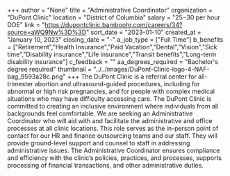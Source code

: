 +++
author = "None"
title = "Administrative Coordinator"
organization = "DuPont Clinic"
location = "District of Columbia"
salary = "$25-$30 per hour DOE"
link = "https://dupontclinic.bamboohr.com/careers/34?source=aWQ9Nw%3D%3D"
sort_date = "2023-01-10"
created_at = "January 10, 2023"
closing_date = "-"
a_job_type = ["Full Time"]
b_benefits = ["Retirement","Health Insurance","Paid Vacation","Dental","Vision","Sick time","Disability insurance","Life insurance","Transit benefits","Long-term disability insurance"]
c_feedback = ""
aa_degrees_required = "Bachelor's degree required"
thumbnail = "../../images/DuPont-Clinic-logo-4-NAF-bag_9593a28c.png"
+++
The DuPont Clinic is a referral center for all-trimester abortion and ultrasound-guided procedures, including for abnormal or high risk pregnancies, and for people with complex medical situations who may have difficulty accessing care.  The DuPont Clinic is committed to creating an inclusive environment where individuals from all backgrounds feel comfortable. We are seeking an Administrative Coordinator who will aid with and facilitate the administrative and office processes at all clinic locations. This role serves as the in-person point of contact for our HR and finance outsourcing teams and our staff. They will provide ground-level support and counsel to staff in addressing administrative issues. The Administrative Coordinator ensures compliance and efficiency with the clinic’s policies, practices, and processes, supports processing of financial transactions, and other administrative duties.
